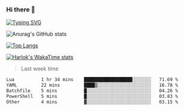### Hi there 👋

<!--
**wray-le/wray-lee* is a ✨ _special_ ✨ repository because its `README.md` (this file) appears on your GitHub profile.

Here are some ideas to get you started:

- 🔭 I’m currently working on ...
- 🌱 I’m currently learning ...
- 👯 I’m looking to collaborate on ...
- 🤔 I’m looking for help with ...
- 💬 Ask me about ...
- 📫 How to reach me: ...
- 😄 Pronouns: ...
- ⚡ Fun fact: ...
-->
[![Typing SVG](https://readme-typing-svg.herokuapp.com?color=91BEF0&vCenter=true&lines=This+is+Wray's+profile;A+noob+developer)](https://git.io/typing-svg)


![Anurag's GitHub stats](https://github-readme-stats.vercel.app/api?username=wray-lee&show_icons=true&theme=tokyonight)


[![Top Langs](https://github-readme-stats.vercel.app/api/top-langs/?username=wray-lee&exclude_repo=wray-lee.github.io,wray-lee&layout=donut)](https://github.com/anuraghazra/github-readme-stats)


[![Harlok's WakaTime stats](https://github-readme-stats.vercel.app/api/wakatime?username=wray)](https://github.com/anuraghazra/github-readme-stats)

> Last week time

<!--START_SECTION:waka-->

```txt
Lua          1 hr 34 mins    ██████████████████░░░░░░░   71.69 %
YAML         22 mins         ████▒░░░░░░░░░░░░░░░░░░░░   16.78 %
Batchfile    5 mins          █░░░░░░░░░░░░░░░░░░░░░░░░   04.26 %
PowerShell   5 mins          █░░░░░░░░░░░░░░░░░░░░░░░░   03.83 %
Other        4 mins          ▓░░░░░░░░░░░░░░░░░░░░░░░░   03.15 %
```

<!--END_SECTION:waka-->
